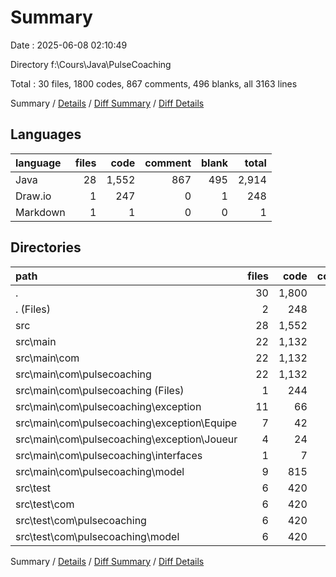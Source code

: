 # Summary

Date : 2025-06-08 02:10:49

Directory f:\\Cours\\Java\\PulseCoaching

Total : 30 files,  1800 codes, 867 comments, 496 blanks, all 3163 lines

Summary / [Details](details.md) / [Diff Summary](diff.md) / [Diff Details](diff-details.md)

## Languages
| language | files | code | comment | blank | total |
| :--- | ---: | ---: | ---: | ---: | ---: |
| Java | 28 | 1,552 | 867 | 495 | 2,914 |
| Draw.io | 1 | 247 | 0 | 1 | 248 |
| Markdown | 1 | 1 | 0 | 0 | 1 |

## Directories
| path | files | code | comment | blank | total |
| :--- | ---: | ---: | ---: | ---: | ---: |
| . | 30 | 1,800 | 867 | 496 | 3,163 |
| . (Files) | 2 | 248 | 0 | 1 | 249 |
| src | 28 | 1,552 | 867 | 495 | 2,914 |
| src\\main | 22 | 1,132 | 581 | 370 | 2,083 |
| src\\main\\com | 22 | 1,132 | 581 | 370 | 2,083 |
| src\\main\\com\\pulsecoaching | 22 | 1,132 | 581 | 370 | 2,083 |
| src\\main\\com\\pulsecoaching (Files) | 1 | 244 | 12 | 36 | 292 |
| src\\main\\com\\pulsecoaching\\exception | 11 | 66 | 66 | 44 | 176 |
| src\\main\\com\\pulsecoaching\\exception\\Equipe | 7 | 42 | 42 | 28 | 112 |
| src\\main\\com\\pulsecoaching\\exception\\Joueur | 4 | 24 | 24 | 16 | 64 |
| src\\main\\com\\pulsecoaching\\interfaces | 1 | 7 | 29 | 6 | 42 |
| src\\main\\com\\pulsecoaching\\model | 9 | 815 | 474 | 284 | 1,573 |
| src\\test | 6 | 420 | 286 | 125 | 831 |
| src\\test\\com | 6 | 420 | 286 | 125 | 831 |
| src\\test\\com\\pulsecoaching | 6 | 420 | 286 | 125 | 831 |
| src\\test\\com\\pulsecoaching\\model | 6 | 420 | 286 | 125 | 831 |

Summary / [Details](details.md) / [Diff Summary](diff.md) / [Diff Details](diff-details.md)